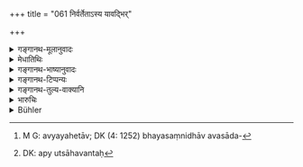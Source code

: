 +++
title = "061 निर्वर्तेताऽस्य यावद्भिर्"

+++

<details><summary>गङ्गानथ-मूलानुवादः</summary>

He shall appoint as many industrious, clever and skilful men as may be required for the accomplishment of his business.—(61)
</details>

<details><summary>मेधातिथिः</summary>

सर्व एते मन्त्रज्ञा **विचक्षणाः** विद्वांसश् चाधिकारिकाः कर्तव्याः । **दक्षान्** भयसंनिधाने ऽप्य् अवसादहेताव्[^८८] अत्युत्साहवन्तः[^८९] । **अतन्द्रितान्** अनलसान् । उक्तं चाध्यक्षप्रचारे-


[^८९]:
     DK: apy utsāhavantaḥ


[^८८]:
     M G: avyayahetāv; DK (4: 1252) bhayasaṃnidhāv avasāda-

- बुद्धिमान् अनुरक्तश् च युक्तो धर्मार्थकोविदः ।

- शुचिर् दक्षः कुलीनश् च मन्त्री यस्य स राज्यभाक् ॥

- तस्मिन् निक्षिप्य कार्याणि भोगसङ्गी न नश्यति ।

- राजवश्यविधिस् तेन दानानुग्रहणैर् इति ॥ ७.६१ ॥
</details>

<details><summary>गङ्गानथ-भाष्यानुवादः</summary>

All these officials to be appointed should be well versed in the art of deliberation, and learned.

‘*Skilful*’.—Even when there is ground for fear and bewilderment, they retain their courage.

‘*Industrious*’—not slothful. It has been declared in the
*Adhyakṣapracāra* that—‘That king alone deserves his kingdom whose
minister is intelligent, loyal, industrious, well versed in matters relating to virtue and wealth, pure, clever and of noble family; having entrusted the burden of the kingdom to him, if the king gives himself to pleasure, he does not perish; because even so his kingly duties are duly fulfilled’.—(61)
</details>

<details><summary>गङ्गानथ-टिप्पन्यः</summary>

‘*Ādhyakṣapracāre*’ (Medhātithi, p. 511, 1.14)—This is the name of one
of the chapters in Kauṭilya’s *Arthaśāstra*. It is referred to again in
the *Bhāṣya* on verse 81 below.

This verse is quoted in *Vīramitrodaya* (Rājanīti, p. 185);—and in
*Nītimayūkha* (p. 53).
</details>

<details><summary>गङ्गानथ-तुल्य-वाक्यानि</summary>

**(verses 7.60-62)  
**

See Comparative notes for [Verse
7.60].
</details>

<details><summary>भारुचिः</summary>

कार्यपरिमाणेनाइषां राज्ञः सचिवानां संग्रहः स्यात् । यत्कारणं कार्यसमावेशाद् अन्येनोपयोगेन हि कश्चिद् विषादं गच्छेत्, समर्थो ऽपि च प्रमाद्यति ॥ ७.६१ ॥
</details>

<details><summary>Bühler</summary>

061	As many persons as the due performance of his business requires, so many skilful and clever (men), free from sloth, let him appoint.
</details>
